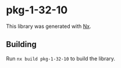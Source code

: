 # pkg-1-32-10

This library was generated with [Nx](https://nx.dev).

## Building

Run `nx build pkg-1-32-10` to build the library.
